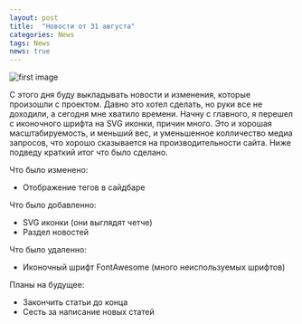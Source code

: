 ```yaml
---
layout: post
title:  "Новости от 31 августа"
categories: News
tags: News
news: true
---
```


![first image](http://i82.fastpic.ru/big/2016/0912/60/7dd8ab90404e6018f6cf24872cdfc960.jpg)

С этого дня буду выкладывать новости и изменения, которые произошли с проектом.
Давно это хотел сделать, но руки все не доходили, а сегодня мне хватило времени.
Начну с главного, я перешел с иконочного шрифта на SVG иконки, причин много. 
Это и хорошая масштабируемость, и меньший вес, и уменьшенное колличество 
медиа запросов, что хорошо сказывается на производительности сайта.
Ниже подведу краткий итог что было сделано.

Что было изменено:
- Отображение тегов в сайдбаре    

Что было добавленно:
- SVG иконки (они выглядят четче)
- Раздел новостей

Что было удаленно:
- Иконочный шрифт FontAwesome (много неиспользуемых шрифтов)

Планы на будущее: 
- Закончить статьи до конца
- Сесть за написание новых статей
